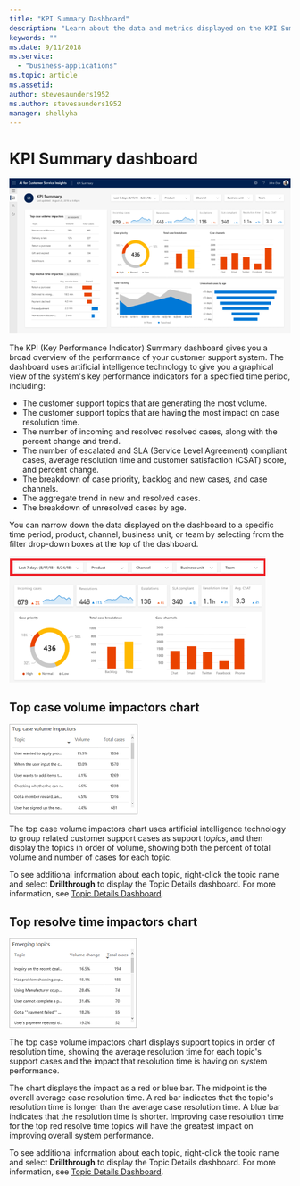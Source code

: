 ```yaml
---
title: "KPI Summary Dashboard"
description: "Learn about the data and metrics displayed on the KPI Summary dashboard​."
keywords: ""
ms.date: 9/11/2018
ms.service:
  - "business-applications"
ms.topic: article
ms.assetid: 
author: stevesaunders1952
ms.author: stevesaunders1952
manager: shellyha
---
```


# KPI Summary dashboard

![KPI Summary dashboard](media/ai-customer-service-insights.png)

The KPI (Key Performance Indicator) Summary dashboard gives you a broad overview of the performance of your customer support system. The dashboard uses artificial intelligence technology to give you a graphical view of the system's key performance indicators for a specified time period, including:

* The customer support topics that are generating the most volume.
* The customer support topics that are having the most impact on case resolution time.
* The number of incoming and resolved resolved cases, along with the percent change and trend.
* The number of escalated and SLA (Service Level Agreement) compliant cases, average resolution time and customer satisfaction (CSAT) score, and percent change.
* The breakdown of case priority, backlog and new cases, and case channels.
* The aggregate trend in new and resolved cases.
* The breakdown of unresolved cases by age.

You can narrow down the data displayed on the dashboard to a specific time period, product, channel, business unit, or team by selecting from the filter drop-down boxes at the top of the dashboard.

![KPI Summary dashboard filters](media/ai-csi-kpi-dash-filters.png)

## Top case volume impactors chart

![Top case volume impactors chart](media/ai-csi-top-case-volume.png)

The top case volume impactors chart uses artificial intelligence technology to group related customer support cases as support *topics*, and then display the topics in order of volume, showing both the percent of total volume and number of cases for each topic.

To see additional information about each topic, right-click the topic name and select **Drillthrough** to display the Topic Details dashboard. For more information, see [Topic Details Dashboard](ai-csi-topic-details.md).

## Top resolve time impactors chart

![Top resolve time impactors chart](media/ai-csi-top-resolve-time.png)

The top case volume impactors chart displays support topics in order of resolution time, showing the average resolution time for each topic's support cases and the impact that resolution time is having on system performance.

The chart displays the impact as a red or blue bar. The midpoint is the overall average case resolution time. A red bar indicates that the topic's resolution time is longer than the average case resolution time. A blue bar indicates that the resolution time is shorter. Improving case resolution time for the top red resolve time topics will have the greatest impact on improving overall system performance.

To see additional information about each topic, right-click the topic name and select **Drillthrough** to display the Topic Details dashboard. For more information, see [Topic Details Dashboard](ai-csi-topic-details.md).
